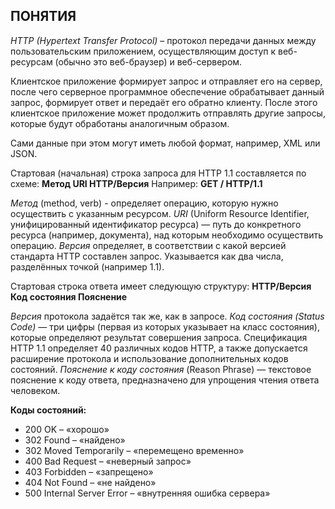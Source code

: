 ﻿## ПОНЯТИЯ

*HTTP (Hypertext Transfer Protocol)* – протокол передачи данных между пользовательским приложением, осуществляющим доступ к веб-ресурсам (обычно это веб-браузер) и веб-сервером. 

Клиентское приложение формирует запрос и отправляет его на сервер, после чего серверное программное обеспечение обрабатывает данный запрос, формирует ответ и передаёт его обратно клиенту. После этого клиентское приложение может продолжить отправлять другие запросы, которые будут обработаны аналогичным образом.

Сами данные при этом могут иметь любой формат, например, XML или JSON.

Стартовая (начальная) строка запроса для HTTP 1.1 составляется по схеме:
**Метод URI HTTP/Версия**
Например:
**GET / HTTP/1.1**

*Метод* (method, verb) - определяет операцию, которую нужно осуществить с указанным ресурсом. 
*URI* (Uniform Resource Identifier, унифицированный идентификатор ресурса) — путь до конкретного ресурса (например, документа), над которым необходимо осуществить операцию. 
*Версия* определяет, в соответствии с какой версией стандарта HTTP составлен запрос. Указывается как два числа, разделённых точкой (например 1.1).

Стартовая строка ответа имеет следующую структуру:
**HTTP/Версия Код состояния Пояснение**

*Версия* протокола задаётся так же, как в запросе.
*Код состояния (Status Code)* — три цифры (первая из которых указывает на класс состояния), которые определяют результат совершения запроса. Спецификация HTTP 1.1 определяет 40 различных кодов HTTP, а также допускается расширение протокола и использование дополнительных кодов состояний.
*Пояснение к коду состояния* (Reason Phrase) — текстовое пояснение к коду ответа, предназначено для упрощения чтения ответа человеком. 

**Коды состояний:** 
- 200 OK – «хорошо»
- 302 Found – «найдено»
- 302 Moved Temporarily – «перемещено временно»
- 400 Bad Request – «неверный запрос»
- 403 Forbidden – «запрещено»
- 404 Not Found – «не найдено» 
- 500 Internal Server Error – «внутренняя ошибка сервера» 
        